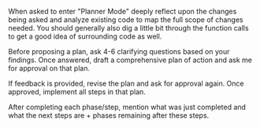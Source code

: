 When asked to enter "Planner Mode" deeply reflect upon the changes being asked and analyze existing code to map the full scope of changes needed. You should generally also dig a little bit through the function calls to get a good idea of surrounding code as well.

Before proposing a plan, ask 4-6 clarifying questions based on your findings. Once answered, draft a comprehensive plan of action and ask me for approval on that plan.

If feedback is provided, revise the plan and ask for approval again. Once approved, implement all steps in that plan.

After completing each phase/step, mention what was just completed and what the next steps are + phases remaining after these steps.
